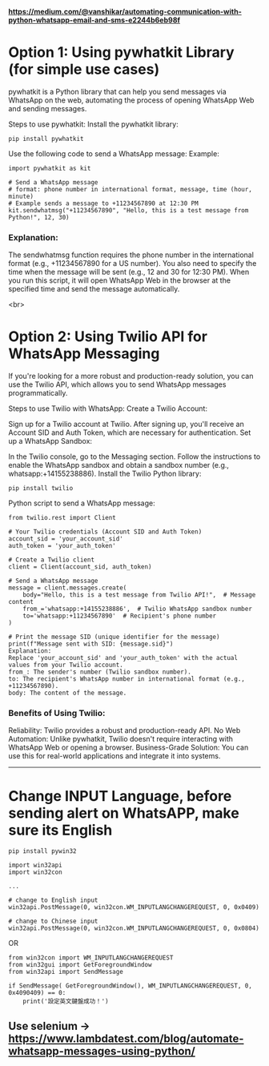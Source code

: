 **https://medium.com/@vanshikar/automating-communication-with-python-whatsapp-email-and-sms-e2244b6eb98f**

# Option 1: Using pywhatkit Library (for simple use cases)
pywhatkit is a Python library that can help you send messages via WhatsApp on the web, automating the process of opening WhatsApp Web and sending messages.

Steps to use pywhatkit:
Install the pywhatkit library:
```
pip install pywhatkit
```
Use the following code to send a WhatsApp message:
Example:
```
import pywhatkit as kit

# Send a WhatsApp message
# format: phone number in international format, message, time (hour, minute)
# Example sends a message to +11234567890 at 12:30 PM
kit.sendwhatmsg("+11234567890", "Hello, this is a test message from Python!", 12, 30)
```

### Explanation:
The sendwhatmsg function requires the phone number in the international format (e.g., +11234567890 for a US number).
You also need to specify the time when the message will be sent (e.g., 12 and 30 for 12:30 PM).
When you run this script, it will open WhatsApp Web in the browser at the specified time and send the message automatically.

<br\>
# Option 2: Using Twilio API for WhatsApp Messaging
If you're looking for a more robust and production-ready solution, you can use the Twilio API, which allows you to send WhatsApp messages programmatically.

Steps to use Twilio with WhatsApp:
Create a Twilio Account:

Sign up for a Twilio account at Twilio.
After signing up, you'll receive an Account SID and Auth Token, which are necessary for authentication.
Set up a WhatsApp Sandbox:

In the Twilio console, go to the Messaging section.
Follow the instructions to enable the WhatsApp sandbox and obtain a sandbox number (e.g., whatsapp:+14155238886).
Install the Twilio Python library:

```
pip install twilio
```

Python script to send a WhatsApp message:
```
from twilio.rest import Client

# Your Twilio credentials (Account SID and Auth Token)
account_sid = 'your_account_sid'
auth_token = 'your_auth_token'

# Create a Twilio client
client = Client(account_sid, auth_token)

# Send a WhatsApp message
message = client.messages.create(
    body="Hello, this is a test message from Twilio API!",  # Message content
    from_='whatsapp:+14155238886',  # Twilio WhatsApp sandbox number
    to='whatsapp:+11234567890'  # Recipient's phone number
)

# Print the message SID (unique identifier for the message)
print(f"Message sent with SID: {message.sid}")
Explanation:
Replace 'your_account_sid' and 'your_auth_token' with the actual values from your Twilio account.
from_: The sender's number (Twilio sandbox number).
to: The recipient's WhatsApp number in international format (e.g., +11234567890).
body: The content of the message.
```

### Benefits of Using Twilio:
Reliability: Twilio provides a robust and production-ready API.
No Web Automation: Unlike pywhatkit, Twilio doesn't require interacting with WhatsApp Web or opening a browser.
Business-Grade Solution: You can use this for real-world applications and integrate it into systems.


_____________

# Change INPUT Language, before sending alert on WhatsAPP, make sure its English

```
pip install pywin32
```

```
import win32api
import win32con

...

# change to English input
win32api.PostMessage(0, win32con.WM_INPUTLANGCHANGEREQUEST, 0, 0x0409)

# change to Chinese input
win32api.PostMessage(0, win32con.WM_INPUTLANGCHANGEREQUEST, 0, 0x0804)
```

OR
```
from win32con import WM_INPUTLANGCHANGEREQUEST
from win32gui import GetForegroundWindow
from win32api import SendMessage

if SendMessage( GetForegroundWindow(), WM_INPUTLANGCHANGEREQUEST, 0, 0x4090409) == 0:
    print('設定英文鍵盤成功！')
```



## Use selenium -> https://www.lambdatest.com/blog/automate-whatsapp-messages-using-python/
